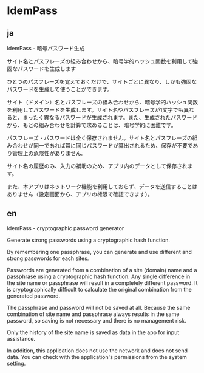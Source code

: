 # IdemPass

## ja

IdemPass - 暗号パスワード生成

サイト名とパスフレーズの組み合わせから、暗号学的ハッシュ関数を利用して強固なパスワードを生成します

ひとつのパスフレーズを覚えておくだけで、サイトごとに異なり、しかも強固なパスワードを生成して使うことができます。

サイト（ドメイン）名とパスフレーズの組み合わせから、暗号学的ハッシュ関数を利用してパスワードを生成します。サイト名やパスフレーズが1文字でも異なると、まったく異なるパスワードが生成されます。また、生成されたパスワードから、もとの組み合わせを計算で求めることは、暗号学的に困難です。

パスフレーズ・パスワードは全く保存されません。サイト名とパスフレーズの組み合わせが同一であれば常に同じパスワードが算出されるため、保存が不要であり管理上の危険性がありません。

サイト名の履歴のみ、入力の補助のため、アプリ内のデータとして保存されます。

また、本アプリはネットワーク機能を利用しておらず、データを送信することはありません（設定画面から、アプリの権限で確認できます）。

## en

IdemPass - cryptographic password generator

Generate strong passwords using a cryptographic hash function.

By remembering one passphrase, you can generate and use different and strong passwords for each sites.

Passwords are generated from a combination of a site (domain) name and a passphrase using a cryptographic hash function. Any single difference in the site name or passphrase will result in a completely different password. It is cryptographically difficult to calculate the original combination from the generated password.

The passphrase and password will not be saved at all. Because the same combination of site name and passphrase always results in the same password, so saving is not necessary and there is no management risk.

Only the history of the site name is saved as data in the app for input assistance.

In addition, this application does not use the network and does not send data. You can check with the application's permissions from the system setting.
